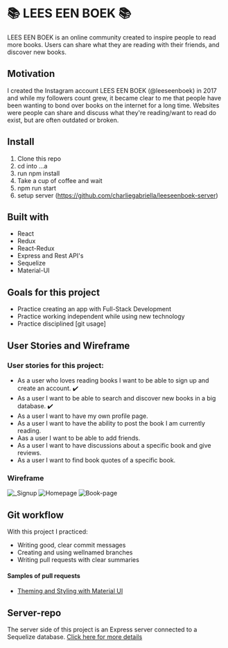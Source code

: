 # :books: LEES EEN BOEK :books:

LEES EEN BOEK is an online community created to inspire people to read more books. Users can share what they are reading with their friends, and discover new books.

## Motivation

I created the Instagram account LEES EEN BOEK (@leeseenboek) in 2017 and while my followers count grew, it became clear to me that people have been wanting to bond over books on the internet for a long time. Websites were people can share and discuss what they're reading/want to read do exist, but are often outdated or broken.

## Install

1. Clone this repo
2. cd into ...a
3. run npm install
4. Take a cup of coffee and wait
5. npm run start
6. setup server (https://github.com/charliegabriella/leeseenboek-server)

## Built with

- React
- Redux
- React-Redux
- Express and Rest API's
- Sequelize
- Material-UI

## Goals for this project

- Practice creating an app with Full-Stack Development
- Practice working independent while using new technology
- Practice disciplined [git usage]

## User Stories and Wireframe

### User stories for this project:

- As a user who loves reading books I want to be able to sign up and create an account. :heavy_check_mark:
- As a user I want to be able to search and discover new books in a big database. :heavy_check_mark:
- As a user I want to have my own profile page.
- As a user I want to have the ability to post the book I am currently reading.
- Aas a user I want to be able to add friends.
- As a user I want to have discussions about a specific book and give reviews.
- As a user I want to find book quotes of a specific book.

### Wireframe
![_Signup](https://user-images.githubusercontent.com/57155814/78368192-86de2780-75c3-11ea-9335-9a753f9a42f7.png)
![Homepage](https://user-images.githubusercontent.com/57155814/78368159-7a59cf00-75c3-11ea-9232-bd0cca15d1c1.png)
![Book-page](https://user-images.githubusercontent.com/57155814/78368047-50081180-75c3-11ea-9430-a0c49ac8adfc.png)


## Git workflow

With this project I practiced:

- Writing good, clear commit messages
- Creating and using wellnamed branches
- Writing pull requests with clear summaries

#### Samples of pull requests

- [Theming and Styling with Material UI](https://github.com/charliegabriella/leeseenboek-client/pull/18)

## Server-repo

The server side of this project is an Express server connected to a Sequelize database. [Click here for more details](https://github.com/charliegabriella/leeseenboek-server)
